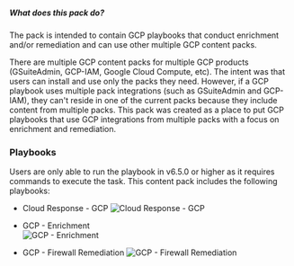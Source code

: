 ##### What does this pack do?

The pack is intended to contain GCP playbooks that conduct enrichment and/or remediation and can use other multiple GCP 
content packs.

There are multiple GCP content packs for multiple GCP products (GSuiteAdmin, GCP-IAM, Google Cloud Compute, etc).  The intent was that users can install and use only the packs they need.  However, if a GCP playbook uses multiple pack integrations (such
as GSuiteAdmin and GCP-IAM), they can't reside in one of the current packs because they include content from multiple packs.  This 
pack was created as a place to put GCP playbooks that use GCP integrations from multiple packs with a focus on enrichment and 
remediation.

### Playbooks

Users are only able to run the playbook in v6.5.0 or higher as it requires commands to execute the task.
This content pack includes the following playbooks: 

- Cloud Response - GCP
![Cloud Response - GCP](https://raw.githubusercontent.com/cvescan/cvescan/6790c6160863055ad2d0f906e0ffa18963bd7b20/Packs/GCP-Enrichment-Remediation/doc_files/Cloud_Response_-_GCP.png)

- GCP - Enrichment  
![GCP - Enrichment](https://raw.githubusercontent.com/cvescan/cvescan/master/Packs/GCP-Enrichment-Remediation/doc_files/GCP_-_Enrichment.png)

- GCP - Firewall Remediation
![GCP - Firewall Remediation](https://raw.githubusercontent.com/cvescan/cvescan/master/Packs/GCP-Enrichment-Remediation/doc_files/GCP_-_Firewall_Remediation.png)
